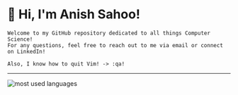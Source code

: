 # 👋 Hi, I'm Anish Sahoo! 
```
Welcome to my GitHub repository dedicated to all things Computer Science! 
For any questions, feel free to reach out to me via email or connect on LinkedIn!
```
```
Also, I know how to quit Vim! -> :qa!
```
---
<!---
anish-sahoo/anish-sahoo is a ✨ special ✨ repository because its `README.md` (this file) appears on your GitHub profile.
You can click the Preview link to take a look at your changes.
--->

![most used languages](https://github-readme-stats.vercel.app/api/top-langs/?username=anish-sahoo&theme=react&hide_border=true&count_private=true&include_all_commits=true&langs_count=10&layout=compact)

<!--- 
[![Top Langs](https://github-readme-stats.vercel.app/api/top-langs/?username=anish-sahoo)](https://github.com/anuraghazra/github-readme-stats)
--->
